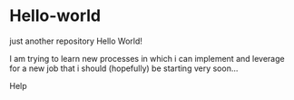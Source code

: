 # Hello-world
just another repository 
Hello World! 


I am trying to learn new processes in which i can implement and leverage for a new job that i should (hopefully)
be starting very soon...

Help 

